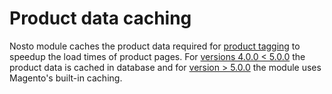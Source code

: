 # Product data caching

Nosto module caches the product data required for [product tagging](https://docs.nosto.com/techdocs/implementing-nosto/implement-on-your-website/manual-implementation/product-tagging) to speedup the load times of product pages. For [versions 4.0.0 &lt; 5.0.0](cachingimprovements.md) the product data is cached in database and for [version &gt; 5.0.0](built-in-caching.md) the module uses Magento's built-in caching.

